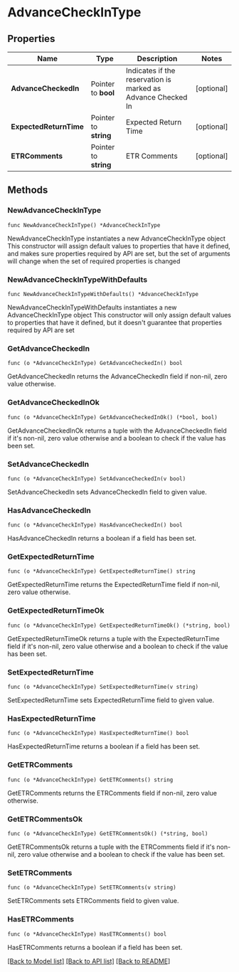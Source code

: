 # AdvanceCheckInType

## Properties

Name | Type | Description | Notes
------------ | ------------- | ------------- | -------------
**AdvanceCheckedIn** | Pointer to **bool** | Indicates if the reservation is marked as Advance Checked In | [optional] 
**ExpectedReturnTime** | Pointer to **string** | Expected Return Time | [optional] 
**ETRComments** | Pointer to **string** | ETR Comments | [optional] 

## Methods

### NewAdvanceCheckInType

`func NewAdvanceCheckInType() *AdvanceCheckInType`

NewAdvanceCheckInType instantiates a new AdvanceCheckInType object
This constructor will assign default values to properties that have it defined,
and makes sure properties required by API are set, but the set of arguments
will change when the set of required properties is changed

### NewAdvanceCheckInTypeWithDefaults

`func NewAdvanceCheckInTypeWithDefaults() *AdvanceCheckInType`

NewAdvanceCheckInTypeWithDefaults instantiates a new AdvanceCheckInType object
This constructor will only assign default values to properties that have it defined,
but it doesn't guarantee that properties required by API are set

### GetAdvanceCheckedIn

`func (o *AdvanceCheckInType) GetAdvanceCheckedIn() bool`

GetAdvanceCheckedIn returns the AdvanceCheckedIn field if non-nil, zero value otherwise.

### GetAdvanceCheckedInOk

`func (o *AdvanceCheckInType) GetAdvanceCheckedInOk() (*bool, bool)`

GetAdvanceCheckedInOk returns a tuple with the AdvanceCheckedIn field if it's non-nil, zero value otherwise
and a boolean to check if the value has been set.

### SetAdvanceCheckedIn

`func (o *AdvanceCheckInType) SetAdvanceCheckedIn(v bool)`

SetAdvanceCheckedIn sets AdvanceCheckedIn field to given value.

### HasAdvanceCheckedIn

`func (o *AdvanceCheckInType) HasAdvanceCheckedIn() bool`

HasAdvanceCheckedIn returns a boolean if a field has been set.

### GetExpectedReturnTime

`func (o *AdvanceCheckInType) GetExpectedReturnTime() string`

GetExpectedReturnTime returns the ExpectedReturnTime field if non-nil, zero value otherwise.

### GetExpectedReturnTimeOk

`func (o *AdvanceCheckInType) GetExpectedReturnTimeOk() (*string, bool)`

GetExpectedReturnTimeOk returns a tuple with the ExpectedReturnTime field if it's non-nil, zero value otherwise
and a boolean to check if the value has been set.

### SetExpectedReturnTime

`func (o *AdvanceCheckInType) SetExpectedReturnTime(v string)`

SetExpectedReturnTime sets ExpectedReturnTime field to given value.

### HasExpectedReturnTime

`func (o *AdvanceCheckInType) HasExpectedReturnTime() bool`

HasExpectedReturnTime returns a boolean if a field has been set.

### GetETRComments

`func (o *AdvanceCheckInType) GetETRComments() string`

GetETRComments returns the ETRComments field if non-nil, zero value otherwise.

### GetETRCommentsOk

`func (o *AdvanceCheckInType) GetETRCommentsOk() (*string, bool)`

GetETRCommentsOk returns a tuple with the ETRComments field if it's non-nil, zero value otherwise
and a boolean to check if the value has been set.

### SetETRComments

`func (o *AdvanceCheckInType) SetETRComments(v string)`

SetETRComments sets ETRComments field to given value.

### HasETRComments

`func (o *AdvanceCheckInType) HasETRComments() bool`

HasETRComments returns a boolean if a field has been set.


[[Back to Model list]](../README.md#documentation-for-models) [[Back to API list]](../README.md#documentation-for-api-endpoints) [[Back to README]](../README.md)


